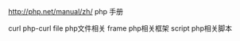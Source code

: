 http://php.net/manual/zh/   php 手册

curl          php-curl
file          php文件相关
frame         php相关框架
script        php相关脚本